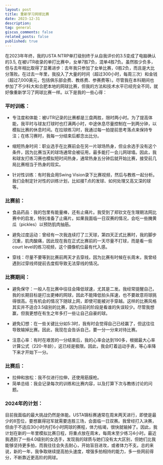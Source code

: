 ```yaml
---
layout: post
title: 重新学习网球比赛
date: 2023-12-31
description: 
tag: general
giscus_comments: false
related_posts: false
published: true
---
```


在2023年年终，我的USTA NTRP单打级别终于从自我评价的3.5变成了电脑确认的3.5, 在被UTR收录的单打比赛中，女单7胜7负，混单4胜7负。虽然胜少负多，但与去年相比取得了显著进步：去年我只参加了女单比赛，0胜2负，而且是大比分落败。在过去一年里，我投入了大量的时间（超过300小时，每周三次）和金钱（超过7,000美元，包括俱乐部会费、教练费、参赛费等）。尽管我在本科期间也参加了不少科大和合肥本地的网球比赛，但我的方法和技术水平已经完全不同，就好像重新学习了网球比赛一样。以下是我的一些心得：

### 平时训练：

- 专注度和体能：被UTR记录的比赛都是三盘两胜，限时两小时。为了提高体能，我平时与球友打球时也打满两小时，中途休息尽量控制在一到两分钟，以模拟比赛的休息时间。在拉球练习时，我通过每一拍提前思考落点来保持专注；在练习赛时，我每一分结束后都念出比分。

- 缩短热身时间：职业选手在比赛前会在另一片球场热身，但业余选手没有这个条件，因为比赛当天的球场通常会被征用，最多能打一会儿网球墙。因此，我和球友打练习赛也模拟短时间热身，通常热身五分钟后就开始比赛，接受前几局比赛相当于热身的现实。

- 针对性训练：有时我会用Swing Vision录下比赛视频，然后与教练一起分析。我们会制定针对性的训练计划，比如接T点的发球、如何处理又高又深的球等。

### 比赛前：

- 食品药品：我的包里有能量棒，还有止痛片。我受到了郑钦文在生理期法网比赛中的启发，特别准备了止痛片。如果我面临一日双赛的情况，会吃一些腌黄瓜（pickles）以预防肌肉抽筋。

- 避免过度运动：曾经有一次我连续打了三天球，第四天正式比赛时，我的脚步沉重，肌肉酸痛，因此现在我在正式比赛前的一天尽量不打球，而是看一些court level的练习视频，这个摄像机位最有代入感。

- 穿线：尽量不要等到比赛前两天才去穿线，因为比赛有时候在长周末，我曾经遇到过穿线师提前去度假导致无法穿线的情况。

### 比赛期间：

- 避免保守：一般人在比赛中往往会降低球速，尤其是二发。我经常提醒自己，我的长期目标是打出更棒的网球，因此不能降低拍头挥速，也不要故意将球挑得很高。在有机会的情况下随球上网，即使可能被对手穿越。这样的比赛风格其实并不适合3.5级别的比赛，因为目前的阶段是看谁的失误较少。尽管我想赢，但我更想在有生之年多打一些让自己自豪的球。

- 避免幻想：在一些关键比分如5:3时，我有时会觉得自己已经赢了，但这往往导致输掉比赛。因此，我现在会告诉自己，要一分一分来对待比赛。

- 注意心率：有时在艰苦的一分结束后，我的心率会达到190多，根据最大心率计算公式（220-年龄），这已经是极限。因此，我会盯着运动手表，等心率降下来才开始下一分。

### 比赛后：

- 拉伸和放松：我不仅进行拉伸，还使用筋膜枪。
- 简单总结：我会记录每次的训练和比赛内容，以及打算下次与教练讨论的问题。

### 2024年的计划：
目前我面临的最大挑战仍然是体能。USTA锦标赛通常在周末两天进行，即使是最少的8签位，要想赢得冠军就需要连胜三场，会面临一日双赛。我曾经打入决赛，但由于不适应30小时内打6小时网球的赛程，体力枯竭，很快就输掉了。因此，我计划在新的一年里模拟比赛日程，将重点放在周末，每周末至少练习4小时。最近我遇到了一些4.0级别的女选手，发现我的球质与她们没有太大区别，但她们比我能够坚持更多拍，而我往往会失去耐心，开始盲目进攻，或者体力不支。总的来说，新的一年，我争取继续提高拍头速度，增强多拍相持的能力，多一些网前得分，不断靠近更高阶的网球。